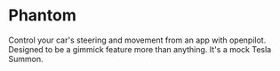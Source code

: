 # Phantom
Control your car's steering and movement from an app with openpilot. Designed to be a gimmick feature more than anything. It's a mock Tesla Summon.
